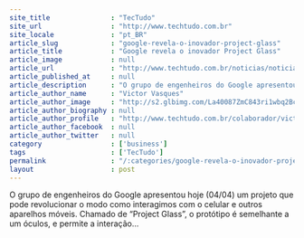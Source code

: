 ```yaml
---
site_title               : "TecTudo"
site_url                 : "http://www.techtudo.com.br"
site_locale              : "pt_BR"
article_slug             : "google-revela-o-inovador-project-glass"
article_title            : "Google revela o inovador Project Glass"
article_image            : null
article_url              : "http://www.techtudo.com.br/noticias/noticia/2012/04/google-revela-o-inovador-project-glass.html"
article_published_at     : null
article_description      : "O grupo de engenheiros do Google apresentou hoje (04/04) um projeto que pode revolucionar o modo como interagimos com o celular e outros aparelhos móveis. Chamado de “Project Glass”, o protótipo é semelhante a um óculos, e permite a interação..."
article_author_name      : "Victor Vasques"
article_author_image     : "http://s2.glbimg.com/La40087ZmC843ri1wbq2BcJgqSU=/30x30/s2.glbimg.com/S74ANPc_Mf5gyavEwblz81u9tT8=/140x140/s.glbimg.com/po/tt2/f/original/2013/11/12/victor_vasques.jpg"
article_author_biography : null
article_author_profile   : "http://www.techtudo.com.br/colaborador/victor-vasques.html"
article_author_facebook  : null
article_author_twitter   : null
category                 : ['business']
tags                     : ['TecTudo']
permalink                : "/:categories/google-revela-o-inovador-project-glass/"
layout                   : post
---
```


O grupo de engenheiros do Google apresentou hoje (04/04) um projeto que pode revolucionar o modo como interagimos com o celular e outros aparelhos móveis. Chamado de “Project Glass”, o protótipo é semelhante a um óculos, e permite a interação...
